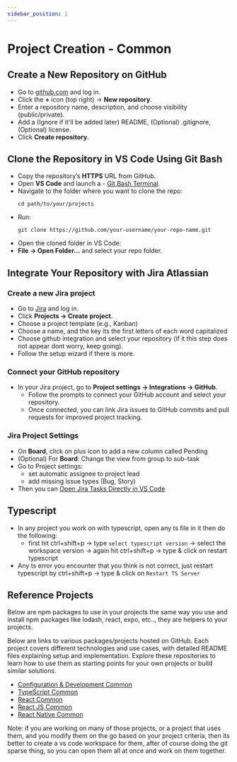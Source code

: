 ```yaml
---
sidebar_position: 1
---
```


# Project Creation - Common

## Create a New Repository on GitHub

- Go to [github.com](https://github.com/) and log in.
- Click the **+** icon (top right) → **New repository**.
- Enter a repository name, description, and choose visibility (public/private).
- Add a (Ignore if it'll be added later) README, (Optional) .gitignore, (Optional) license.
- Click **Create repository**.

## Clone the Repository in VS Code Using Git Bash

- Copy the repository’s **HTTPS** URL from GitHub.
- Open **VS Code** and launch a - [Git Bash Terminal](../configurations#vscode-configurations).
- Navigate to the folder where you want to clone the repo:
  ```
  cd path/to/your/projects
  ```
- Run:
  ```
  git clone https://github.com/your-username/your-repo-name.git
  ```
- Open the cloned folder in VS Code:
- **File → Open Folder...** and select your repo folder.

## Integrate Your Repository with Jira Atlassian

### Create a new Jira project

- Go to [Jira](https://moslns.atlassian.net/jira/settings/projects/manage) and log in.
- Click **Projects → Create project**.
- Choose a project template (e.g., Kanban)
- Choose a name, and the key its the first letters of each word capitalized
- Choose github integration and select your repository (if it this step does not appear dont worry, keep going).
- Follow the setup wizard if there is more.

### Connect your GitHub repository

- In your Jira project, go to **Project settings → Integrations → GitHub**.
  - Follow the prompts to connect your GitHub account and select your repository.
  - Once connected, you can link Jira issues to GitHub commits and pull requests for improved project tracking.

### Jira Project Settings

- On **Board**, click on plus icon to add a new column called Pending
- (Optional) For **Board**: Change the view from group to sub-task
- Go to Project settings:
  - set automatic assignee to project lead
  - add missing issue types (Bug, Story)
- Then you can [Open Jira Tasks Directly in VS Code](../configurations#open-jira-tasks-directly-in-vs-code)

## Typescript

- In any project you work on with typescript, open any ts file in it then do the following:
  - first hit ctrl+shift+p → type `select typescript version` → select the workspace version → again hit ctrl+shift+p → type & click on restart typescript
- Any ts error you encounter that you think is not correct, just restart typescript by ctrl+shift+p → type & click on `Restart TS Server`

## Reference Projects

Below are npm packages to use in your projects the same way you use and install npm packages like lodash, react, expo, etc.., they are helpers to your projects.

Below are links to various packages/projects hosted on GitHub. Each project covers different technologies and use cases, with detailed README files explaining setup and implementation. Explore these repositories to learn how to use them as starting points for your own projects or build similar solutions.

- [Configuration & Development Common](https://github.com/MohammadAObed/config/blob/main/README.md)
- [TypeScript Common](https://github.com/MohammadAObed/typescript-common/blob/main/README.md)
- [React Common](https://github.com/MohammadAObed/react-common/blob/main/README.md)
- [React JS Common](https://github.com/MohammadAObed/reactjs-common/blob/main/README.md)
- [React Native Common](https://github.com/MohammadAObed/react-native-common/blob/main/README.md)

Note: if you are working on many of those projects, or a project that uses them, and you modify them on the go based on your project criteria, then its better to create a vs code workspace for them, after of course doing the git sparse thing, so you can open them all at once and work on them together.
